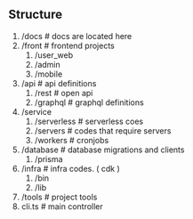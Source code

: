 ## Structure

1. /docs                # docs are located here
2. /front               # frontend projects
   1. /user_web
   2. /admin
   3. /mobile
3. /api                 # api definitions
   1. /rest             # open api
   2. /graphql          # graphql definitions
4. /service
   1. /serverless       # serverless coes
   2. /servers          # codes that require servers
   3. /workers          # cronjobs
5. /database            # database migrations and clients
   1. /prisma
6. /infra               # infra codes. ( cdk )
   1. /bin
   2. /lib
7. /tools               # project tools
8. cli.ts               # main controller
